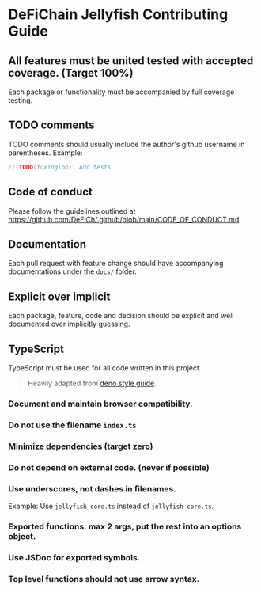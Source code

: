 # DeFiChain Jellyfish Contributing Guide

## All features must be united tested with accepted coverage. (Target 100%)

Each package or functionality must be accompanied by full coverage testing.

## TODO comments

TODO comments should usually include the author's github username in parentheses. Example:

```ts
// TODO(fuxingloh): Add tests.
```

## Code of conduct

Please follow the guidelines outlined at https://github.com/DeFiCh/.github/blob/main/CODE_OF_CONDUCT.md

## Documentation

Each pull request with feature change should have accompanying documentations under the `docs/` folder.

## Explicit over implicit

Each package, feature, code and decision should be explicit and well documented over implicitly guessing.

## TypeScript

TypeScript must be used for all code written in this project.

> Heavily adapted from [deno style guide](https://github.com/denoland/deno/blob/main/docs/contributing/style_guide.md).

### Document and maintain browser compatibility.

### Do not use the filename `index.ts`

### Minimize dependencies (target zero)

### Do not depend on external code. (never if possible)

### Use underscores, not dashes in filenames.

Example: Use `jellyfish_core.ts` instead of `jellyfish-core.ts`.

### Exported functions: max 2 args, put the rest into an options object.

### Use JSDoc for exported symbols.

### Top level functions should not use arrow syntax.
